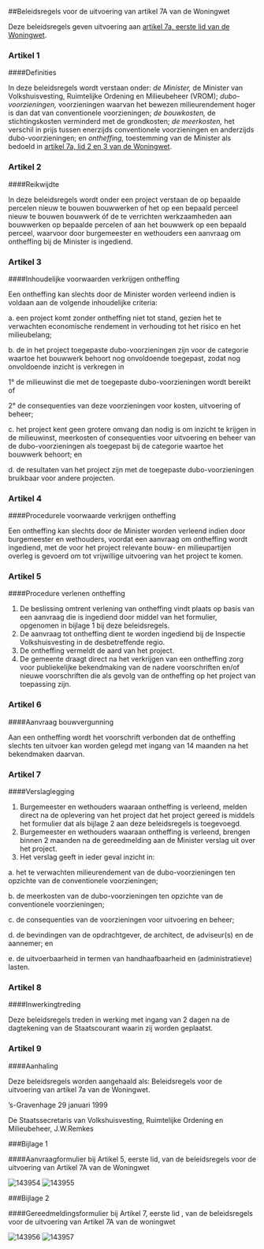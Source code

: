 <meta http-equiv='Content-Type' content='text/html; charset=utf-8' />

##Beleidsregels voor de uitvoering van artikel 7A van de Woningwet

Deze beleidsregels geven uitvoering aan [artikel 7a, eerste lid van de Woningwet](../../../../../../../../../../../../wet/woningwet/BWBR0005181/README.md). 

### Artikel  1  

####Definities

In deze beleidsregels wordt verstaan onder:   *de Minister,* de Minister van Volkshuisvesting, Ruimtelijke Ordening en Milieubeheer (VROM);   *dubo-voorzieningen,* voorzieningen waarvan het bewezen milieurendement hoger is dan dat van conventionele voorzieningen;   *de bouwkosten,* de stichtingskosten verminderd met de grondkosten;   *de meerkosten,* het verschil in prijs tussen enerzijds conventionele voorzieningen en anderzijds dubo-voorzieningen; en   *ontheffing,* toestemming van de Minister als bedoeld in [artikel 7a, lid 2 en 3 van de Woningwet](../../../../../../../../../../../../wet/woningwet/BWBR0005181/README.md).  

### Artikel  2  

####Reikwijdte

In deze beleidsregels wordt onder een project verstaan de op bepaalde percelen nieuw te bouwen bouwwerken of het op een bepaald perceel nieuw te bouwen bouwwerk óf de te verrichten werkzaamheden aan bouwwerken op bepaalde percelen of aan het bouwwerk op een bepaald perceel, waarvoor door burgemeester en wethouders een aanvraag om ontheffing bij de Minister is ingediend.  

### Artikel  3  

####Inhoudelijke voorwaarden verkrijgen ontheffing

Een ontheffing kan slechts door de Minister worden verleend indien is voldaan aan de volgende inhoudelijke criteria:  

a. een project komt zonder ontheffing niet tot stand, gezien het te verwachten economische rendement in verhouding tot het risico en het milieubelang;   

b. de in het project toegepaste dubo-voorzieningen zijn voor de categorie waartoe het bouwwerk behoort nog onvoldoende toegepast, zodat nog onvoldoende inzicht is verkregen in  

1° de milieuwinst die met de toegepaste dubo-voorzieningen wordt bereikt of   

2° de consequenties van deze voorzieningen voor kosten, uitvoering of beheer;     

c. het project kent geen grotere omvang dan nodig is om inzicht te krijgen in de milieuwinst, meerkosten of consequenties voor uitvoering en beheer van de dubo-voorzieningen als toegepast bij de categorie waartoe het bouwwerk behoort; en   

d. de resultaten van het project zijn met de toegepaste dubo-voorzieningen bruikbaar voor andere projecten.    

### Artikel  4  

####Procedurele voorwaarde verkrijgen ontheffing

Een ontheffing kan slechts door de Minister worden verleend indien door burgemeester en wethouders, voordat een aanvraag om ontheffing wordt ingediend, met de voor het project relevante bouw- en milieupartijen overleg is gevoerd om tot vrijwillige uitvoering van het project te komen.  

### Artikel  5  

####Procedure verlenen ontheffing

1.  De beslissing omtrent verlening van ontheffing vindt plaats op basis van een aanvraag die is ingediend door middel van het formulier, opgenomen in bijlage 1 bij deze beleidsregels.    
2.  De aanvraag tot ontheffing dient te worden ingediend bij de Inspectie Volkshuisvesting in de desbetreffende regio.    
3.  De ontheffing vermeldt de aard van het project.    
4.  De gemeente draagt direct na het verkrijgen van een ontheffing zorg voor publiekelijke bekendmaking van de nadere voorschriften en/of nieuwe voorschriften die als gevolg van de ontheffing op het project van toepassing zijn.   

### Artikel  6  

####Aanvraag bouwvergunning

Aan een ontheffing wordt het voorschrift verbonden dat de ontheffing slechts ten uitvoer kan worden gelegd met ingang van 14 maanden na het bekendmaken daarvan.  

### Artikel  7  

####Verslaglegging

1.  Burgemeester en wethouders waaraan ontheffing is verleend, melden direct na de oplevering van het project dat het project gereed is middels het formulier dat als bijlage 2 aan deze beleidsregels is toegevoegd.    
2.  Burgemeester en wethouders waaraan ontheffing is verleend, brengen binnen 2 maanden na de gereedmelding aan de Minister verslag uit over het project.    
3.  Het verslag geeft in ieder geval inzicht in:  

a. het te verwachten milieurendement van de dubo-voorzieningen ten opzichte van de conventionele voorzieningen;   

b. de meerkosten van de dubo-voorzieningen ten opzichte van de conventionele voorzieningen;   

c. de consequenties van de voorzieningen voor uitvoering en beheer;   

d. de bevindingen van de opdrachtgever, de architect, de adviseur(s) en de aannemer; en   

e. de uitvoerbaarheid in termen van handhaafbaarheid en (administratieve) lasten.     

### Artikel  8  

####Inwerkingtreding

Deze beleidsregels treden in werking met ingang van 2 dagen na de dagtekening van de Staatscourant waarin zij worden geplaatst.  

### Artikel  9  

####Aanhaling

Deze beleidsregels worden aangehaald als: Beleidsregels voor de uitvoering van artikel 7a van de Woningwet.  

’s-Gravenhage
29 januari 1999

De 
Staatssecretaris van Volkshuisvesting, Ruimtelijke Ordening en Milieubeheer,
J.W.Remkes

###Bijlage 1 

####Aanvraagformulier bij Artikel 5, eerste lid,  van de beleidsregels voor de uitvoering van Artikel 7A van de Woningwet

![143954](http://wetten.overheid.nl/Illustration/143954)
![143955](http://wetten.overheid.nl/Illustration/143955)

###Bijlage 2 

####Gereedmeldingsformulier bij Artikel 7, eerste lid , van de beleidsregels voor de uitvoering van Artikel 7A van de woningwet

![143956](http://wetten.overheid.nl/Illustration/143956)
![143957](http://wetten.overheid.nl/Illustration/143957)


